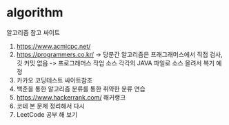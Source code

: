 # algorithm
알고리즘 참고 싸이트
  1) https://www.acmicpc.net/
  2) https://programmers.co.kr/
     -> 당분간 알고리즘은 프래그래머스에서 직접 검사, 깃 커밋 없음
     -> 프로그래머스 작업 소스 각각의 JAVA 파일로 소스 올려서 복기 예정
  3) 카카오 코딩테스트 싸이트참조
  4) 백준을 통한 알고리즘 분류를 통한 취약한 분류 연습
  5) https://www.hackerrank.com/ 해커랭크
  6) 코테 본 문제 정리해서 다시 
  7) LeetCode 공부 해 보기
